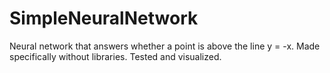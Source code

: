 # SimpleNeuralNetwork
Neural network that answers whether a point is above the line y = -x. Made specifically without libraries. Tested and visualized.
